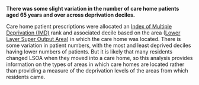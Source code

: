 __There was some slight variation in the number of care home patients aged 65 years and over across deprivation deciles.__

Care home patient prescriptions were allocated an [Index of Multiple Deprivation (IMD)](https://www.gov.uk/government/statistics/english-indices-of-deprivation-2019) rank and associated decile based on the area ([Lower Layer Super Output Area](https://www.datadictionary.nhs.uk/nhs_business_definitions/lower_layer_super_output_area.html#:~:text=Description,statistics%20in%20England%20and%20Wales)) in which the care home was located. There is some variation in patient numbers, with the most and least deprived deciles having lower numbers of patients. But it is likely that many residents changed LSOA when they moved into a care home, so this analysis provides information on the types of areas in which care homes are located rather than providing a measure of the deprivation levels of the areas from which residents came.
